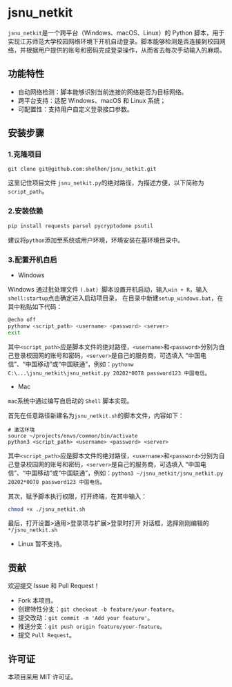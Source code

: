 # jsnu_netkit

`jsnu_netkit`是一个跨平台（Windows、macOS、Linux）的 Python 脚本，用于实现江苏师范大学校园网络环境下开机自动登录。脚本能够检测是否连接到校园网络，并根据用户提供的账号和密码完成登录操作，从而省去每次手动输入的麻烦。

## 功能特性

- 自动网络检测：脚本能够识别当前连接的网络是否为目标网络。
- 跨平台支持：适配 Windows、macOS 和 Linux 系统；
- 可配置性：支持用户自定义登录接口参数。

## 安装步骤

### 1.克隆项目
```shell
git clone git@github.com:shelhen/jsnu_netkit.git
```
这里记住项目文件 `jsnu_netkit.py`的绝对路径，为描述方便，以下简称为`script_path`。

### 2.安装依赖
```python
pip install requests parsel pycryptodome psutil
```
建议将`python`添加至系统或用户环境，环境安装在基环境目录中。

### 3.配置开机自启

- Windows

Windows 通过批处理文件 `(.bat) `脚本设置开机启动，输入`win + R`，输入`shell:startup`点击确定进入启动项目录，
在目录中新建`setup_windows.bat`，在其中粘贴如下代码：
```bash
@echo off
pythonw <script_path> <username> <password> <server>
exit
```
其中`<script_path>`应是脚本文件的绝对路径，`<username>`和`<password>`分别为自己登录校园网的账号和密码，`<server>`是自己的服务商，可选填入 “中国电信”、“中国移动”或“中国联通”，例如：`pythonw C:\...\jsnu_netkit\jsnu_netkit.py 20202*0078 password123 中国电信`。 
- Mac

`mac`系统中通过编写自启动的 `Shell` 脚本实现。

首先在任意路径新建名为`jsnu_netkit.sh`的脚本文件，内容如下：
```shell
# 激活环境
source ~/projects/envs/common/bin/activate
python3 <script_path> <username> <password> <server>
```
其中`<script_path>`应是脚本文件的绝对路径，`<username>`和`<password>`分别为自己登录校园网的账号和密码，`<server>`是自己的服务商，可选填入 “中国电信”、“中国移动”或“中国联通”，例如：`python3 ~/jsnu_netkit/jsnu_netkit.py 20202*0078 password123 中国电信`。 

其次，赋予脚本执行权限，打开终端，在其中输入：
```bash
chmod +x ./jsnu_netkit.sh
```
最后，打开设置>通用>登录项与扩展>登录时打开 对话框，选择刚刚编辑的`*/jsnu_netkit.sh`

- Linux
暂不支持。

## 贡献
欢迎提交 Issue 和 Pull Request！
- Fork 本项目。
- 创建特性分支：`git checkout -b feature/your-feature`。
- 提交改动：`git commit -m 'Add your feature'`。
- 推送分支：`git push origin feature/your-feature`。
- 提交 `Pull Request`。

## 许可证

本项目采用 MIT 许可证。





